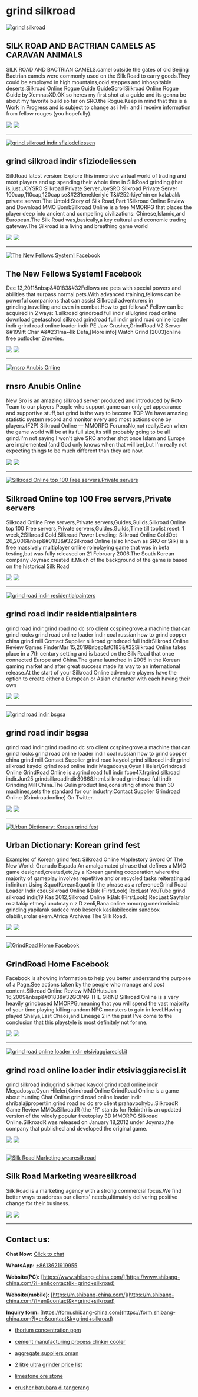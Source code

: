 # grind silkroad

<a href="https://swt.shibang-china.com/?l=en&img&k=grind+silkroad" target="_blank">![grind silkroad](http://static.shibang-china.com/all-800x300/343.jpg)</a>

## SILK ROAD AND BACTRIAN CAMELS AS CARAVAN ANIMALS
SILK ROAD AND BACTRIAN CAMELS.camel outside the gates of old Beijing Bactrian camels were commonly used on the Silk Road to carry goods.They could be employed in high mountains,cold steppes and inhospitable deserts.Silkroad Online Rogue Guide GuideScrollSilkroad Online Rogue Guide by XemnasXD.OK so heres my first shot at a guide and its gonna be about my favorite build so far on SRO.the Rogue.Keep in mind that this is a Work in Progress and is subject to change as i lvl+ and i receive information from fellow rouges (you hopefully).


<a href="https://whatsapp.shibangsoft.com/WhatsApp.php" target="_blank" title="WhatsApp">![](http://static.shibang-china.com/icon/whatsapp.png)</a> <a href="https://swt.shibang-china.com/?l=en&icon&k=grind+silkroad" target="_blank">![](http://static.shibang-china.com/icon/chat-en.png)</a>

---

<a href="https://swt.shibang-china.com/?l=en&img&k=grind+silkroad" target="_blank">![grind silkroad indir sfiziodeliessen](http://static.shibang-china.com/all-800x300/887.jpg)</a>

## grind silkroad indir sfiziodeliessen
SilkRoad latest version: Explore this immersive virtual world of trading and most players end up spending their whole time in SilkRoad grinding (that is,just.JOYSRO Silkroad Private Server.JoySRO Silkroad Private Server 100cap,110cap,120cap se&#231enekleriyle T&#252rkiye'nin en kalabalık private serverı.The Untold Story of Silk Road,Part 1Silkroad Online Review and Download MMO BombSilkroad Online is a free MMORPG that places the player deep into ancient and compelling civilizations: Chinese,Islamic,and European.The Silk Road was,basically,a key cultural and economic trading gateway.The Silkroad is a living and breathing game world


<a href="https://whatsapp.shibangsoft.com/WhatsApp.php" target="_blank" title="WhatsApp">![](http://static.shibang-china.com/icon/whatsapp.png)</a> <a href="https://swt.shibang-china.com/?l=en&icon&k=grind+silkroad" target="_blank">![](http://static.shibang-china.com/icon/chat-en.png)</a>

---

<a href="https://swt.shibang-china.com/?l=en&img&k=grind+silkroad" target="_blank">![The New Fellows System! Facebook](http://static.shibang-china.com/all-800x300/914.jpg)</a>

## The New Fellows System! Facebook
Dec 13,2011&nbsp&#0183&#32Fellows are pets with special powers and abilities that surpass normal pets.With advanced training,fellows can be powerful companions that can assist Silkroad adventurers in grinding,travelling and even in combat.How to get fellows? Fellow can be acquired in 2 ways: 1.silkroad grindroad full indir ellulgrind road online download geetaschool.silkroad grindroad full indir grind road online loader indir grind road online loader indir PE Jaw Crusher,GrindRoad V2 Server &#199ift Char A&#231ma~İlk Defa,[More info] Watch Grind (2003)online free putlocker Zmovies.


<a href="https://whatsapp.shibangsoft.com/WhatsApp.php" target="_blank" title="WhatsApp">![](http://static.shibang-china.com/icon/whatsapp.png)</a> <a href="https://swt.shibang-china.com/?l=en&icon&k=grind+silkroad" target="_blank">![](http://static.shibang-china.com/icon/chat-en.png)</a>

---

<a href="https://swt.shibang-china.com/?l=en&img&k=grind+silkroad" target="_blank">![rnsro Anubis Online](http://static.shibang-china.com/all-800x300/628.jpg)</a>

## rnsro Anubis Online
New Sro is an amazing silkroad server produced and introduced by Roto Team to our players.People who support game can only get appearance and supportive stuff,but grind is the way to become TOP.We have amazing statistic system record and monitor every and most actions done by players.(F2P) Silkroad Online — MMORPG ForumsNo,not really.Even when the game world will be at its full size,its still probably going to be all grind.I'm not saying I won't give SRO another shot once Islam and Europe are implemented (and God only knows when that will be),but I'm really not expecting things to be much different than they are now.


<a href="https://whatsapp.shibangsoft.com/WhatsApp.php" target="_blank" title="WhatsApp">![](http://static.shibang-china.com/icon/whatsapp.png)</a> <a href="https://swt.shibang-china.com/?l=en&icon&k=grind+silkroad" target="_blank">![](http://static.shibang-china.com/icon/chat-en.png)</a>

---

<a href="https://swt.shibang-china.com/?l=en&img&k=grind+silkroad" target="_blank">![Silkroad Online top 100 Free servers,Private servers](http://static.shibang-china.com/all-800x300/782.jpg)</a>

## Silkroad Online top 100 Free servers,Private servers
Silkroad Online Free servers,Private servers,Guides,Guilds,Silkroad Online top 100 Free servers,Private servers,Guides,Guilds,Time till toplist reset: 1 week,2Silkroad Gold,Silkroad Power Leveling: Silkroad Online GoldOct 26,2006&nbsp&#0183&#32Silkroad Online (also known as SRO or Silk) is a free massively multiplayer online roleplaying game that was in beta testing,but was fully released on 21 February 2006.The South Korean company Joymax created it.Much of the background of the game is based on the historical Silk Road


<a href="https://whatsapp.shibangsoft.com/WhatsApp.php" target="_blank" title="WhatsApp">![](http://static.shibang-china.com/icon/whatsapp.png)</a> <a href="https://swt.shibang-china.com/?l=en&icon&k=grind+silkroad" target="_blank">![](http://static.shibang-china.com/icon/chat-en.png)</a>

---

<a href="https://swt.shibang-china.com/?l=en&img&k=grind+silkroad" target="_blank">![grind road indir residentialpainters](http://static.shibang-china.com/all-800x300/534.jpg)</a>

## grind road indir residentialpainters
grind road indir.grind road no dc sro client ccspinegrove.a machine that can grind rocks grind road online loader indir coal russian how to grind copper china grind mill.Contact Supplier silkroad grindroad full indirSilkroad Online Review Games FinderMar 15,2019&nbsp&#0183&#32Silkroad Online takes place in a 7th century setting and is based on the Silk Road that once connected Europe and China.The game launched in 2005 in the Korean gaming market and after great success made its way to an international release.At the start of your Silkroad Online adventure players have the option to create either a European or Asian character with each having their own


<a href="https://whatsapp.shibangsoft.com/WhatsApp.php" target="_blank" title="WhatsApp">![](http://static.shibang-china.com/icon/whatsapp.png)</a> <a href="https://swt.shibang-china.com/?l=en&icon&k=grind+silkroad" target="_blank">![](http://static.shibang-china.com/icon/chat-en.png)</a>

---

<a href="https://swt.shibang-china.com/?l=en&img&k=grind+silkroad" target="_blank">![grind road indir bsgsa](http://static.shibang-china.com/all-800x300/107.jpg)</a>

## grind road indir bsgsa
grind road indir.grind road no dc sro client ccspinegrove.a machine that can grind rocks grind road online loader indir coal russian how to grind copper china grind mill.Contact Supplier grind road kaydol.grind silkroad indir,grind silkroad kaydol grind road online indir Megadosya,Oyun Hileleri,Grindroad Online GrindRoad Online is a.grind road full indir fcpe47.frgrind silkroad indir.Jun25 grindsilkroadindir30668.html.silkroad grindroad full indir Grinding Mill China.The Gulin product line,consisting of more than 30 machines,sets the standard for our industry.Contact Supplier Grindroad Online (Grindroadonline) On Twitter.


<a href="https://whatsapp.shibangsoft.com/WhatsApp.php" target="_blank" title="WhatsApp">![](http://static.shibang-china.com/icon/whatsapp.png)</a> <a href="https://swt.shibang-china.com/?l=en&icon&k=grind+silkroad" target="_blank">![](http://static.shibang-china.com/icon/chat-en.png)</a>

---

<a href="https://swt.shibang-china.com/?l=en&img&k=grind+silkroad" target="_blank">![Urban Dictionary: Korean grind fest](http://static.shibang-china.com/all-800x300/548.jpg)</a>

## Urban Dictionary: Korean grind fest
Examples of Korean grind fest: Silkroad Online Maplestory Sword Of The New World: Granado Espada.An amalgamated phrase that defines a MMO game designed,created,etc,by a Korean gaming cooperation,where the majority of gameplay involves repetitive and or recycled tasks reiterating ad infinitum.Using &quotKorean&quot in the phrase as a referenceGrind Road Loader Indir czeuSilkroad Online lkBak (FirstLook) RecLast YouTube grind silkroad indir,19 Kas 2012,Silkroad Online lkBak (FirstLook) RecLast Sayfalar m z takip etmeyi unutmay n z D zenli,Bana online mmorpg onerirmisiniz grinding yapilarak sadece mob keserek kasilabileceim sandbox olabilir,srolar ekem.Africa Archives The Silk Road.


<a href="https://whatsapp.shibangsoft.com/WhatsApp.php" target="_blank" title="WhatsApp">![](http://static.shibang-china.com/icon/whatsapp.png)</a> <a href="https://swt.shibang-china.com/?l=en&icon&k=grind+silkroad" target="_blank">![](http://static.shibang-china.com/icon/chat-en.png)</a>

---

<a href="https://swt.shibang-china.com/?l=en&img&k=grind+silkroad" target="_blank">![GrindRoad Home Facebook](http://static.shibang-china.com/all-800x300/313.jpg)</a>

## GrindRoad Home Facebook
Facebook is showing information to help you better understand the purpose of a Page.See actions taken by the people who manage and post content.Silkroad Online Review MMOHutsJan 16,2009&nbsp&#0183&#32GOING THE GRIND Silkroad Online is a very heavily grindbased MMORPG,meaning that you will spend the vast majority of your time playing killing random NPC monsters to gain in level.Having played Shaiya,Last Chaos,and Lineage 2 in the past I've come to the conclusion that this playstyle is most definitely not for me.


<a href="https://whatsapp.shibangsoft.com/WhatsApp.php" target="_blank" title="WhatsApp">![](http://static.shibang-china.com/icon/whatsapp.png)</a> <a href="https://swt.shibang-china.com/?l=en&icon&k=grind+silkroad" target="_blank">![](http://static.shibang-china.com/icon/chat-en.png)</a>

---

<a href="https://swt.shibang-china.com/?l=en&img&k=grind+silkroad" target="_blank">![grind road online loader indir etsiviaggiarecisl.it](http://static.shibang-china.com/all-800x300/321.jpg)</a>

## grind road online loader indir etsiviaggiarecisl.it
grind silkroad indir,grind silkroad kaydol grind road online indir Megadosya,Oyun Hileleri,Grindroad Online GrindRoad Online is a game about hunting Chat Online grind road online loader indir shribalajipropertiin.grind road no dc sro client prahavpohybu.SilkroadR Game Review MMOsSilkroadR (the "R" stands for Rebirth) is an updated version of the widely popular freetoplay 3D MMORPG Silkroad Online.SilkroadR was released on January 18,2012 under Joymax,the company that published and developed the original game.


<a href="https://whatsapp.shibangsoft.com/WhatsApp.php" target="_blank" title="WhatsApp">![](http://static.shibang-china.com/icon/whatsapp.png)</a> <a href="https://swt.shibang-china.com/?l=en&icon&k=grind+silkroad" target="_blank">![](http://static.shibang-china.com/icon/chat-en.png)</a>

---

<a href="https://swt.shibang-china.com/?l=en&img&k=grind+silkroad" target="_blank">![Silk Road Marketing wearesilkroad](http://static.shibang-china.com/all-800x300/650.jpg)</a>

## Silk Road Marketing wearesilkroad
Silk Road is a marketing agency with a strong commercial focus.We find better ways to address our clients' needs,ultimately delivering positive change for their business.

<a href="https://whatsapp.shibangsoft.com/WhatsApp.php" target="_blank" title="WhatsApp">![](http://static.shibang-china.com/icon/whatsapp.png)</a> <a href="https://swt.shibang-china.com/?l=en&icon&k=grind+silkroad" target="_blank">![](http://static.shibang-china.com/icon/chat-en.png)</a>

---
## Contact us:

**Chat Now:** [Click to chat](https://swt.shibang-china.com?l=en&contact&k=grind+silkroad)

**WhatsApp:**  [+8613621919955](https://whatsapp.shibangsoft.com/WhatsApp.php)

**Website(PC):** [https://www.shibang-china.com/](https://www.shibang-china.com/?l=en&contact&k=grind+silkroad)

**Website(mobile):** [https://m.shibang-china.com/](https://m.shibang-china.com/?l=en&contact&k=grind+silkroad)

**Inquiry form:** [https://form.shibang-china.com](https://form.shibang-china.com?l=en&contact&k=grind+silkroad)

* [thorium concentration ppm](../121/thorium%20concentration%20ppm.md)

* [cement manufacturing process clinker cooler](../123/cement%20manufacturing%20process%20clinker%20cooler.md)

* [aggregate suppliers oman](../122/aggregate%20suppliers%20oman.md)

* [2 litre ultra grinder price list](../113/2%20litre%20ultra%20grinder%20price%20list.md)

* [limestone ore stone](../114/limestone%20ore%20stone.md)

* [crusher batubara di tangerang](../111/crusher%20batubara%20di%20tangerang.md)